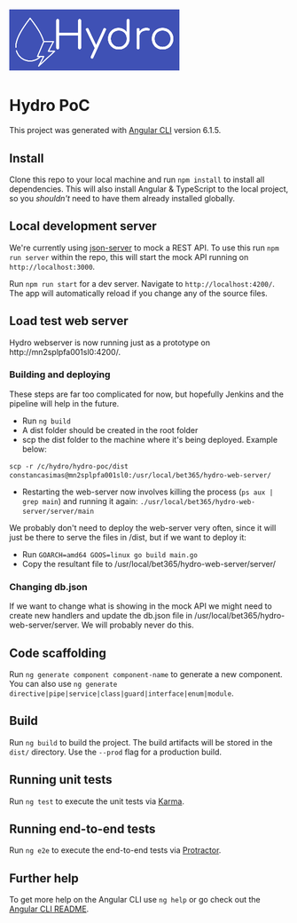 # ![hydro](/src/assets/img/hydro_logo_blue_bg.png)

# Hydro PoC

This project was generated with [Angular CLI](https://github.com/angular/angular-cli) version 6.1.5.

## Install

Clone this repo to your local machine and run `npm install` to install all dependencies. This will also install Angular & TypeScript to the local project, so you _shouldn't_ need to have them already installed globally.

## Local development server

We're currently using [json-server](https://github.com/typicode/json-server) to mock a REST API. To use this run `npm run server` within the repo, this will start the mock API running on `http://localhost:3000`.

Run `npm run start` for a dev server. Navigate to `http://localhost:4200/`. The app will automatically reload if you change any of the source files.

## Load test web server

Hydro webserver is now running just as a prototype on http://mn2splpfa001sl0:4200/.

### Building and deploying

These steps are far too complicated for now, but hopefully Jenkins and the pipeline will help in the future.

* Run `ng build`
* A dist folder should be created in the root folder
* scp the dist folder to the machine where it's being deployed. Example below:

```
scp -r /c/hydro/hydro-poc/dist constancasimas@mn2splpfa001sl0:/usr/local/bet365/hydro-web-server/
```

* Restarting the web-server now involves killing the process (`ps aux | grep main`) and running it again: `./usr/local/bet365/hydro-web-server/server/main`

We probably don't need to deploy the web-server very often, since it will just be there to serve the files in /dist, but if we want to deploy it:
* Run  `GOARCH=amd64 GOOS=linux go build main.go`
* Copy the resultant file to /usr/local/bet365/hydro-web-server/server/

### Changing db.json
If we want to change what is showing in the mock API we might need to create new handlers and update the db.json file in /usr/local/bet365/hydro-web-server/server. We will probably never do this.

## Code scaffolding

Run `ng generate component component-name` to generate a new component. You can also use `ng generate directive|pipe|service|class|guard|interface|enum|module`.

## Build

Run `ng build` to build the project. The build artifacts will be stored in the `dist/` directory. Use the `--prod` flag for a production build.

## Running unit tests

Run `ng test` to execute the unit tests via [Karma](https://karma-runner.github.io).

## Running end-to-end tests

Run `ng e2e` to execute the end-to-end tests via [Protractor](http://www.protractortest.org/).

## Further help

To get more help on the Angular CLI use `ng help` or go check out the [Angular CLI README](https://github.com/angular/angular-cli/blob/master/README.md).
